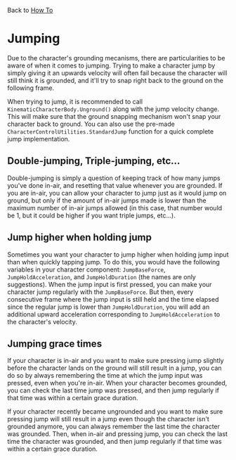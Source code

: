 Back to [How To](../how-to.md)

# Jumping

Due to the character's grounding mecanisms, there are particularities to be aware of when it comes to jumping. Trying to make a character jump by simply giving it an upwards velocity will often fail because the character will still think it is grounded, and it'll try to snap right back to the ground on the following frame.

When trying to jump, it is recommended to call `KinematicCharacterBody.Unground()` along with the jump velocity change. This will make sure that the ground snapping mechanism won't snap your character back to ground. You can also use the pre-made `CharacterControlUtilities.StandardJump` function for a quick complete jump implementation.


## Double-jumping, Triple-jumping, etc...

Double-jumping is simply a question of keeping track of how many jumps you've done in-air, and resetting that value whenever you are grounded. If you are in-air, you can allow your character to jump just as it would jump on ground, but only if the amount of in-air jumps made is lower than the maximum number of in-air jumps allowed (in this case, that number would be 1, but it could be higher if you want triple jumps, etc...).


## Jump higher when holding jump

Sometimes you want your character to jump higher when holding jump input than when quickly tapping jump. To do this, you would have the following variables in your character component: `JumpBaseForce`, `JumpHoldAcceleration`, and `JumpHoldDuration` (the names are only suggestions). When the jump input is first pressed, you can make your character jump regularly with the `JumpBaseForce`. But then, every consecutive frame where the jump input is still held and the time elapsed since the regular jump is lower than `JumpHoldDuration`, you will add an additional upward acceleration corresponding to `JumpHoldAcceleration` to the character's velocity.


## Jumping grace times

If your character is in-air and you want to make sure pressing jump slightly before the character lands on the ground will still result in a jump, you can do so by always remembering the time at which the jump input was pressed, even when you're in-air. When your character becomes grounded, you can check the last time jump was pressed, and then jump regularly if that time was within a certain grace duration.

If your character recently became ungrounded and you want to make sure pressing jump will still result in a jump even though the character isn't grounded anymore, you can always remember the last time the character was grounded. Then, when in-air and pressing jump, you can check the last time the character was grounded, and then jump regularly if that time was within a certain grace duration.